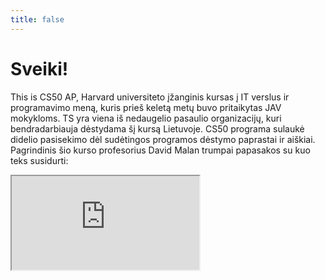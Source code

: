 ```yaml
---
title: false
---
```


# Sveiki!

This is CS50 AP,  Harvard universiteto įžanginis kursas į IT verslus ir programavimo meną, kuris prieš keletą metų buvo pritaikytas JAV mokykloms. TS yra viena iš nedaugelio pasaulio organizacijų, kuri bendradarbiauja dėstydama šį kursą Lietuvoje. CS50 programa sulaukė didelio pasisekimo dėl sudėtingos programos dėstymo paprastai ir aiškiai. Pagrindinis šio kurso profesorius David Malan trumpai papasakos su kuo teks susidurti:
<iframe src="https://www.youtube.com/embed/tZxLMIk_SaY?playlist=GAB6Gm7pTTA"></iframe>
